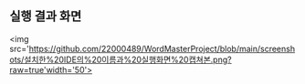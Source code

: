 ## 실행 결과 화면
<img src='https://github.com/22000489/WordMasterProject/blob/main/screenshots/설치한%20IDE의%20이름과%20실행화면%20캡쳐본.png?raw=true'width='50'>
